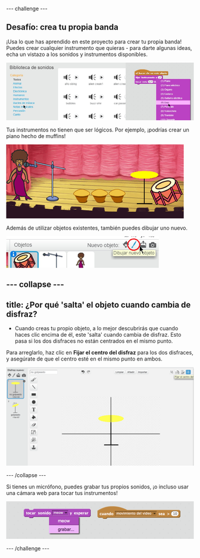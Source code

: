 \--- challenge \---

## Desafío: crea tu propia banda

¡Usa lo que has aprendido en este proyecto para crear tu propia banda! Puedes crear cualquier instrumento que quieras - para darte algunas ideas, echa un vistazo a los sonidos y instrumentos disponibles.

![captura de pantalla](images/band-ideas.png)

Tus instrumentos no tienen que ser lógicos. Por ejemplo, ¡podrías crear un piano hecho de muffins!

![captura de pantalla](images/band-piano.png)

Además de utilizar objetos existentes, también puedes dibujar uno nuevo.

![captura de pantalla](images/band-draw.png)

## \--- collapse \---

## title: ¿Por qué 'salta' el objeto cuando cambia de disfraz?

+ Cuando creas tu propio objeto, a lo mejor descubrirás que cuando haces clic encima de él, este 'salta' cuando cambia de disfraz. Esto pasa si los dos disfraces no están centrados en el mismo punto.

Para arreglarlo, haz clic en **Fijar el centro del disfraz** para los dos disfraces, y asegúrate de que el centro esté en el mismo punto en ambos.

![captura de pantalla](images/band-center.png)

\--- /collapse \---

Si tienes un micrófono, puedes grabar tus propios sonidos, ¡o incluso usar una cámara web para tocar tus instrumentos!

![captura de pantalla](images/band-io.png)

\--- /challenge \---